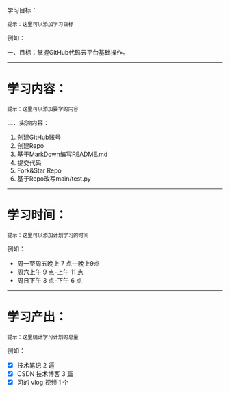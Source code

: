 学习目标：

`提示：这里可以添加学习目标`

例如：

 一．目标：掌握GitHub代码云平台基础操作。



---

# 学习内容：

`提示：这里可以添加要学的内容`


二．实验内容：
1.	创建GitHub账号
2.	创建Repo
3.	基于MarkDown编写README.md
4.	提交代码
5.	Fork&Star Repo
6.	基于Repo改写main/test.py

---

# 学习时间：

`提示：这里可以添加计划学习的时间`

例如：

 - 周一至周五晚上 7 点—晚上9点
 - 周六上午 9 点-上午 11 点
 - 周日下午 3 点-下午 6 点

---

# 学习产出：

`提示：这里统计学习计划的总量`

例如：

 - [x] 技术笔记 2 遍
 - [x] CSDN 技术博客 3 篇
 - [x] 习的 vlog 视频 1 个
